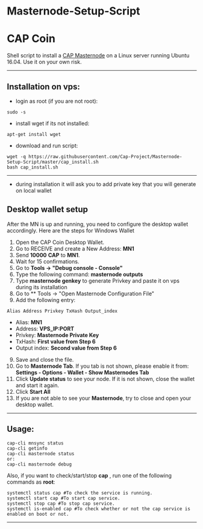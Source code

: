 # Masternode-Setup-Script
# CAP Coin
Shell script to install a [CAP Masternode](https://capcoin.net/) on a Linux server running Ubuntu 16.04. Use it on your own risk.
***
## Installation on vps:
* login as root (if you are not root):
```
sudo -s
```
* install wget if its not installed:
```
apt-get install wget
```
* download and run script:
```
wget -q https://raw.githubusercontent.com/Cap-Project/Masternode-Setup-Script/master/cap_install.sh
bash cap_install.sh 
```
***
* during installation it will ask you to add private key that you will generate on local wallet
## Desktop wallet setup
After the MN is up and running, you need to configure the desktop wallet accordingly. Here are the steps for Windows Wallet
1. Open the CAP Coin Desktop Wallet.
2. Go to RECEIVE and create a New Address: **MN1**
3. Send **10000** **CAP** to **MN1**.
4. Wait for 15 confirmations.
5. Go to **Tools -> "Debug console - Console"**
6. Type the following command: **masternode outputs**
7. Type **masternode genkey** to generate Privkey and paste it on vps during its installation 
8. Go to  ** Tools -> "Open Masternode Configuration File"
9. Add the following entry:
```
Alias Address Privkey TxHash Output_index
```
* Alias: **MN1**
* Address: **VPS_IP:PORT**
* Privkey: **Masternode Private Key**
* TxHash: **First value from Step 6**
* Output index:  **Second value from Step 6**
9. Save and close the file.
10. Go to **Masternode Tab**. If you tab is not shown, please enable it from: **Settings - Options - Wallet - Show Masternodes Tab**
11. Click **Update status** to see your node. If it is not shown, close the wallet and start it again.
10. Click **Start All**
11. If you are not able to see your **Masternode**, try to close and open your desktop wallet.
***
## Usage:
```
cap-cli mnsync status
cap-cli getinfo
cap-cli masternode status
or: 
cap-cli masternode debug
```
Also, if you want to check/start/stop **cap** , run one of the following commands as **root**:
```
systemctl status cap #To check the service is running.
systemctl start cap #To start cap service.
systemctl stop cap #To stop cap service.
systemctl is-enabled cap #To check whether or not the cap service is enabled on boot or not.
```
***
